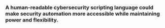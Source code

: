 ### A human-readable cybersecurity scripting language could make security automation more accessible while maintaining power and flexibility.